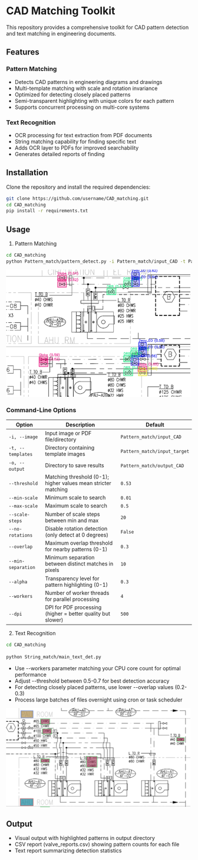 # CAD Matching Toolkit

This repository provides a comprehensive toolkit for CAD pattern detection and text matching in engineering documents.


## Features

### Pattern Matching
- Detects CAD patterns in engineering diagrams and drawings
- Multi-template matching with scale and rotation invariance
- Optimized for detecting closely placed patterns
- Semi-transparent highlighting with unique colors for each pattern
- Supports concurrent processing on multi-core systems

### Text Recognition
- OCR processing for text extraction from PDF documents
- String matching capability for finding specific text
- Adds OCR layer to PDFs for improved searchability
- Generates detailed reports of finding

## Installation

Clone the repository and install the required dependencies:

```bash
git clone https://github.com/username/CAD_matching.git
cd CAD_matching
pip install -r requirements.txt
```


## Usage

1. Pattern Matching

```bash
cd CAD_matching
python Pattern_match/pattern_detect.py -i Pattern_match/input_CAD -t Pattern_match/input_target -o Pattern_match/output_CAD
```

<img src="readme_png/Valve_det.png" width="500" alt="Pattern detection example">


### Command-Line Options

| Option | Description | Default |
|--------|-------------|---------|
| `-i, --image` | Input image or PDF file/directory | `Pattern_match/input_CAD` |
| `-t, --templates` | Directory containing template images | `Pattern_match/input_target` |
| `-o, --output` | Directory to save results | `Pattern_match/output_CAD` |
| `--threshold` | Matching threshold (0-1); higher values mean stricter matching | `0.53` |
| `--min-scale` | Minimum scale to search | `0.01` |
| `--max-scale` | Maximum scale to search | `0.5` |
| `--scale-steps` | Number of scale steps between min and max | `20` |
| `--no-rotations` | Disable rotation detection (only detect at 0 degrees) | `False` |
| `--overlap` | Maximum overlap threshold for nearby patterns (0-1) | `0.3` |
| `--min-separation` | Minimum separation between distinct matches in pixels | `10` |
| `--alpha` | Transparency level for pattern highlighting (0-1) | `0.3` |
| `--workers` | Number of worker threads for parallel processing | `4` |
| `--dpi` | DPI for PDF processing (higher = better quality but slower) | `500` |


2. Text Recognition

```bash
cd CAD_matching

python String_match/main_text_det.py
```

- Use --workers parameter matching your CPU core count for optimal performance
- Adjust --threshold between 0.5-0.7 for best detection accuracy
- For detecting closely placed patterns, use lower --overlap values (0.2-0.3)
- Process large batches of files overnight using cron or task scheduler


<img src="readme_png/text_rec.png" width="500" alt="Pattern detection example">



## Output

- Visual output with highlighted patterns in output directory
- CSV report (valve_reports.csv) showing pattern counts for each file
- Text report summarizing detection statistics


